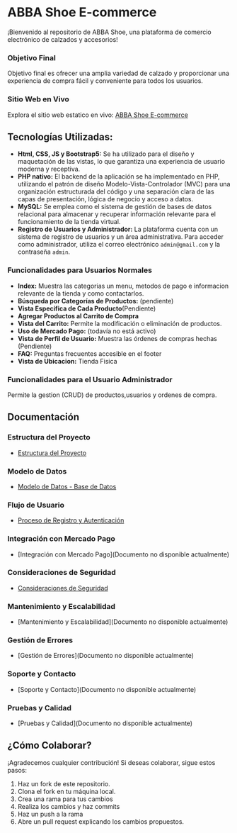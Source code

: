 # ABBA Shoe E-commerce

¡Bienvenido al repositorio de ABBA Shoe, una plataforma de comercio electrónico de calzados y accesorios!

### Objetivo Final

Objetivo final es ofrecer una amplia variedad de calzado y proporcionar una experiencia de compra fácil y conveniente para todos los usuarios.

### Sitio Web en Vivo

Explora el sitio web estatico en vivo: [ABBA Shoe E-commerce](https://abbashoe.000webhostapp.com/)


## Tecnologías Utilizadas:

- **Html, CSS, JS y Bootstrap5:** Se ha utilizado para el diseño y maquetación de las vistas, lo que garantiza una experiencia de usuario moderna y receptiva.
- **PHP nativo:** El backend de la aplicación se ha implementado en PHP, utilizando el patrón de diseño Modelo-Vista-Controlador (MVC) para una organización estructurada del código y una separación clara de las capas de presentación, lógica de negocio y acceso a datos.
- **MySQL:** Se emplea como el sistema de gestión de bases de datos relacional para almacenar y recuperar información relevante para el funcionamiento de la tienda virtual.
- **Registro de Usuarios y Administrador:** La plataforma cuenta con un sistema de registro de usuarios y un área administrativa. Para acceder como administrador, utiliza el correo electrónico `admin@gmail.com` y la contraseña `admin`.

### Funcionalidades para Usuarios Normales

- **Index:** Muestra las categorias un menu, metodos de pago e informacion relevante de la tienda y como contactarlos.
- **Búsqueda por Categorías de Productos:** (pendiente)
- **Vista Específica de Cada Producto**(Pendiente)
- **Agregar Productos al Carrito de Compra**
- **Vista del Carrito:** Permite la modificación o eliminación de productos.
- **Uso de Mercado Pago:** (todavía no está activo)
- **Vista de Perfil de Usuario:** Muestra las órdenes de compras hechas (Pendiente)
- **FAQ:** Preguntas frecuentes accesible en el footer
- **Vista de Ubicacion:** Tienda Fisica

### Funcionalidades para el Usuario Administrador
 Permite la gestion (CRUD) de productos,usuarios y ordenes de compra.



## Documentación

### Estructura del Proyecto
- [Estructura del Proyecto](docs/Estructura_del_Proyecto.md)

### Modelo de Datos
- [Modelo de Datos - Base de Datos](docs/Modelo_de_Datos.md)

### Flujo de Usuario
- [Proceso de Registro y Autenticación](docs/Flujo_de_Usuario.md)

### Integración con Mercado Pago
- [Integración con Mercado Pago](Documento no disponible actualmente)

### Consideraciones de Seguridad
- [Consideraciones de Seguridad](docs/Consideraciones_de_Seguridad.md)

### Mantenimiento y Escalabilidad
- [Mantenimiento y Escalabilidad](Documento no disponible actualmente)

### Gestión de Errores
- [Gestión de Errores](Documento no disponible actualmente)

### Soporte y Contacto
- [Soporte y Contacto](Documento no disponible actualmente)

### Pruebas y Calidad
- [Pruebas y Calidad](Documento no disponible actualmente)

## ¿Cómo Colaborar?

¡Agradecemos cualquier contribución!
Si deseas colaborar, sigue estos pasos:
1. Haz un fork de este repositorio.
2. Clona el fork en tu máquina local.
3. Crea una rama para tus cambios 
4. Realiza los cambios y haz commits 
5. Haz un push a la rama 
6. Abre un pull request explicando los cambios propuestos.



